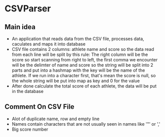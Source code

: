 # CSVParser

## Main idea
- An application that reads data from the CSV file, processes data, caculates and maps it into database
- CSV file contains 2 columns: athlete name and score so the data read from each line will be split by this rule: The right column will be the score so start scanning from right to left, the first comma we encounter will be the delimter of name and score so the string will be split into 2 parts and put into a hashmap with the key will be the name of the athlete. If we run into a character first, that's mean the score is null, so the whole string will be put into map as key and 0 for the value
- After done calculate the total score of each athlete, the data will be put in the database

## Comment On CSV File
- Alot of duplicate name, row and empty line
- Names contain characters that are not usually seen in names like '"' or ','
- Big score number
